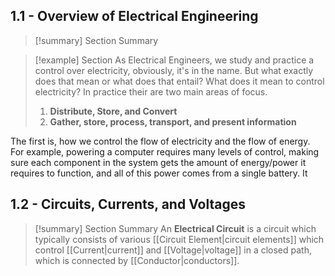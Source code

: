 

## 1.1 - Overview of Electrical Engineering

>[!summary] Section Summary

>[!example] Section
As Electrical Engineers, we study and practice a control over electricity, obviously, it's in the name. But what exactly does that mean or what does that entail? What does it mean to control electricity? In practice their are two main areas of focus.
>1. **Distribute, Store, and Convert**
>2. **Gather, store, process, transport, and present information**
>   
The first is, how we control the flow of electricity and the flow of energy. For example, powering a computer requires many levels of control, making sure each component in the system gets the amount of energy/power it requires to function, and all of this power comes from a single battery. It

## 1.2 - Circuits, Currents, and Voltages

>[!summary] Section Summary
>An **Electrical Circuit** is a circuit which typically consists of various [[Circuit Element|circuit elements]] which control [[Current|current]] and [[Voltage|voltage]] in a closed path, which is connected by [[Conductor|conductors]].  